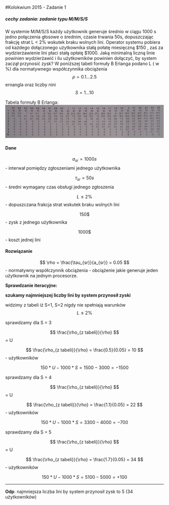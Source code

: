 #Kolokwium 2015 - Zadanie 1

##### cechy zadania: zadanie typu M/M/S/S

W systemie M/M/S/S każdy użytkownik generuje średnio w ciągu 1000 s jedno połączenia głosowe o średnim, czasie trwania 50s, dopuszczając frakcję strat L < 2% wskutek braku wolnych lini. Operator systemu pobiera od każdego dołączonego użytkownika stałą połatę miesięczną
$150 , zaś za wydzierżawienie lini płaci stałą opłatę $1000. Jaką minimalną liczną linie powinien wydzierżawić i ilu użytkowników powinien dołączyć, by system zaczął przynosić zysk?
 W poniższej tabeli formuły B Erlanga podano L ( w %) dla normatywnego współczynnika obciążenia $$ \rho = 0.1 ... 2.5 $$ ernangla oraz liczby nini $$ S = 1 ... 10 $$

Tabela formuły B Erlanga:
![2015-01.png](2015-01.png "2015-01.png")

#### Dane

$$ a_{sr} = 1000 s $$ - interwał pomiędzy zgłoszeniami jednego użytkownika

$$ \tau_{sr} = 50 s $$ - średni wymagany czas obsługi jednego zgłoszenia

$$ L \le 2\% $$ - dopuszczana frakcja strat wskutek braku wolnych lini

$$ 150 \$ $$ - zysk z jednego użytkownika 

$$ 1000 \$ $$ - koszt jednej lini

#### Rozwiązanie 

$$ \rho = \frac{\tau_{sr}}{a_{sr}} = 0.05 $$ - normatywny współczynnik obciążenia - obciążenie jakie generuje jeden użytkownik na jednym procesorze.

**Sprawdzanie iteracyjne:**

**szukamy najmniejszej liczby lini by system przynosił zyski**

widzimy z tabeli iż S=1, S=2 nigdy nie spełniają warunków $$ L \le 2\% $$

sprawdzamy dla S = 3

$$ \frac{\rho_{z tabeli}}{\rho} $$ = U

$$ \frac{\rho_{z tabeli}}{\rho} = \frac{0.5}{0.05} = 10 $$ - użytkowników

$$ 150 * U - 1000 * S = 1500 - 3000 = -1500 $$

sprawdzamy dla S = 4

$$ \frac{\rho_{z tabeli}}{\rho} $$ = U

$$ \frac{\rho_{z tabeli}}{\rho} = \frac{1.1}{0.05} = 22 $$ - użytkowników

$$ 150 * U - 1000 * S = 3300 - 4000 = -700 $$

sprawdzamy dla S = 5

$$ \frac{\rho_{z tabeli}}{\rho} $$ = U

$$ \frac{\rho_{z tabeli}}{\rho} = \frac{1.7}{0.05} = 34 $$ - użytkowników

$$ 150 * U - 1000 * S = 5100 - 5000 = + 100 $$

------
**Odp**: najmniejsza liczba lini by system przynosił zysk to 5 (34 użytkowników)